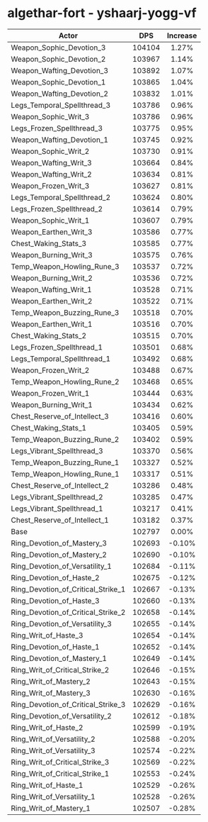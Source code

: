 # algethar-fort - yshaarj-yogg-vf
| Actor | DPS | Increase |
|---|:---:|:---:|
|Weapon_Sophic_Devotion_3|104104|1.27%|
|Weapon_Sophic_Devotion_2|103967|1.14%|
|Weapon_Wafting_Devotion_3|103892|1.07%|
|Weapon_Sophic_Devotion_1|103865|1.04%|
|Weapon_Wafting_Devotion_2|103832|1.01%|
|Legs_Temporal_Spellthread_3|103786|0.96%|
|Weapon_Sophic_Writ_3|103786|0.96%|
|Legs_Frozen_Spellthread_3|103775|0.95%|
|Weapon_Wafting_Devotion_1|103745|0.92%|
|Weapon_Sophic_Writ_2|103730|0.91%|
|Weapon_Wafting_Writ_3|103664|0.84%|
|Weapon_Wafting_Writ_2|103634|0.81%|
|Weapon_Frozen_Writ_3|103627|0.81%|
|Legs_Temporal_Spellthread_2|103624|0.80%|
|Legs_Frozen_Spellthread_2|103614|0.79%|
|Weapon_Sophic_Writ_1|103607|0.79%|
|Weapon_Earthen_Writ_3|103586|0.77%|
|Chest_Waking_Stats_3|103585|0.77%|
|Weapon_Burning_Writ_3|103575|0.76%|
|Temp_Weapon_Howling_Rune_3|103537|0.72%|
|Weapon_Burning_Writ_2|103536|0.72%|
|Weapon_Wafting_Writ_1|103528|0.71%|
|Weapon_Earthen_Writ_2|103522|0.71%|
|Temp_Weapon_Buzzing_Rune_3|103518|0.70%|
|Weapon_Earthen_Writ_1|103516|0.70%|
|Chest_Waking_Stats_2|103515|0.70%|
|Legs_Frozen_Spellthread_1|103501|0.68%|
|Legs_Temporal_Spellthread_1|103492|0.68%|
|Weapon_Frozen_Writ_2|103488|0.67%|
|Temp_Weapon_Howling_Rune_2|103468|0.65%|
|Weapon_Frozen_Writ_1|103444|0.63%|
|Weapon_Burning_Writ_1|103434|0.62%|
|Chest_Reserve_of_Intellect_3|103416|0.60%|
|Chest_Waking_Stats_1|103405|0.59%|
|Temp_Weapon_Buzzing_Rune_2|103402|0.59%|
|Legs_Vibrant_Spellthread_3|103370|0.56%|
|Temp_Weapon_Buzzing_Rune_1|103327|0.52%|
|Temp_Weapon_Howling_Rune_1|103317|0.51%|
|Chest_Reserve_of_Intellect_2|103286|0.48%|
|Legs_Vibrant_Spellthread_2|103285|0.47%|
|Legs_Vibrant_Spellthread_1|103217|0.41%|
|Chest_Reserve_of_Intellect_1|103182|0.37%|
|Base|102797|0.00%|
|Ring_Devotion_of_Mastery_3|102693|-0.10%|
|Ring_Devotion_of_Mastery_2|102690|-0.10%|
|Ring_Devotion_of_Versatility_1|102684|-0.11%|
|Ring_Devotion_of_Haste_2|102675|-0.12%|
|Ring_Devotion_of_Critical_Strike_1|102667|-0.13%|
|Ring_Devotion_of_Haste_3|102660|-0.13%|
|Ring_Devotion_of_Critical_Strike_2|102658|-0.14%|
|Ring_Devotion_of_Versatility_3|102655|-0.14%|
|Ring_Writ_of_Haste_3|102654|-0.14%|
|Ring_Devotion_of_Haste_1|102652|-0.14%|
|Ring_Devotion_of_Mastery_1|102649|-0.14%|
|Ring_Writ_of_Critical_Strike_2|102646|-0.15%|
|Ring_Writ_of_Mastery_2|102643|-0.15%|
|Ring_Writ_of_Mastery_3|102630|-0.16%|
|Ring_Devotion_of_Critical_Strike_3|102629|-0.16%|
|Ring_Devotion_of_Versatility_2|102612|-0.18%|
|Ring_Writ_of_Haste_2|102599|-0.19%|
|Ring_Writ_of_Versatility_2|102588|-0.20%|
|Ring_Writ_of_Versatility_3|102574|-0.22%|
|Ring_Writ_of_Critical_Strike_3|102569|-0.22%|
|Ring_Writ_of_Critical_Strike_1|102553|-0.24%|
|Ring_Writ_of_Haste_1|102529|-0.26%|
|Ring_Writ_of_Versatility_1|102528|-0.26%|
|Ring_Writ_of_Mastery_1|102507|-0.28%|
